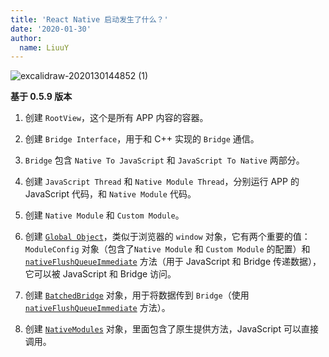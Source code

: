 ```yaml
---
title: 'React Native 启动发生了什么？'
date: '2020-01-30'
author:
  name: LiuuY
---
```


![excalidraw-2020130144852 (1)](https://user-images.githubusercontent.com/14286374/73429103-c5622680-4375-11ea-8c80-3a4f00900308.png)

**基于 0.5.9 版本**


1. 创建 `RootView`，这个是所有 APP 内容的容器。

2. 创建 `Bridge Interface`，用于和 C++ 实现的 `Bridge` 通信。

3. `Bridge` 包含 `Native To JavaScript` 和 `JavaScript To Native` 两部分。

4. 创建 `JavaScript Thread` 和 `Native Module Thread`，分别运行 APP 的 JavaScript 代码，和 `Native Module` 代码。

5. 创建 `Native Module` 和 `Custom Module`。

6. 创建 [`Global Object`](https://github.com/facebook/react-native/blob/c20070f10458d48d6ac1eaac49e681e932bfb9fd/ReactCommon/jsiexecutor/jsireact/JSIExecutor.cpp#L56)，类似于浏览器的 `window` 对象，它有两个重要的值：`ModuleConfig` 对象（包含了`Native Module` 和  `Custom Module` 的配置）和 [`nativeFlushQueueImmediate`](https://github.com/facebook/react-native/blob/c20070f10458d48d6ac1eaac49e681e932bfb9fd/ReactCommon/jsiexecutor/jsireact/JSIExecutor.cpp#L87) 方法（用于 JavaScript 和 Bridge 传递数据），它可以被 JavaScript 和 Bridge 访问。

7. 创建 [`BatchedBridge`](https://github.com/facebook/react-native/blob/0.59-stable/Libraries/BatchedBridge/BatchedBridge.js) 对象，用于将数据传到 `Bridge`（使用 [`nativeFlushQueueImmediate`](https://github.com/facebook/react-native/blob/c20070f10458d48d6ac1eaac49e681e932bfb9fd/ReactCommon/jsiexecutor/jsireact/JSIExecutor.cpp#L87) 方法）。

8. 创建 [`NativeModules`](https://github.com/facebook/react-native/blob/0.59-stable/Libraries/BatchedBridge/NativeModules.js) 对象，里面包含了原生提供方法，JavaScript 可以直接调用。
